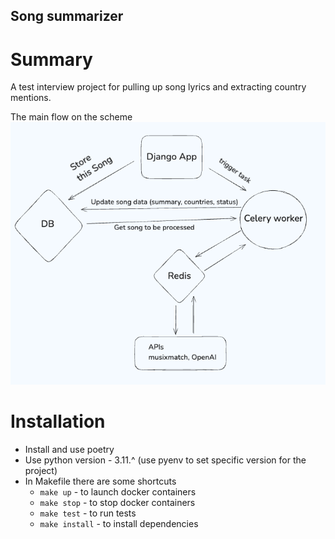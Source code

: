 ## Song summarizer


# Summary
A test interview project for pulling up song lyrics and extracting country mentions.

The main flow on the scheme
![scheme.png](schemes/scheme.png)

# Installation

- Install and use poetry
- Use python version - 3.11.^ (use pyenv to set specific version for the project)
- In Makefile there are some shortcuts
  - `make up` - to launch docker containers
  - `make stop` - to stop docker containers
  - `make test` - to run tests
  - `make install` - to install dependencies